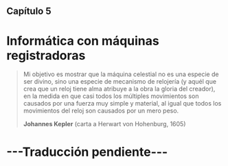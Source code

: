 ## Capítulo 5

# Informática con máquinas registradoras

> Mi objetivo es mostrar que la máquina celestial no es una especie de ser divino, sino una especie de mecanismo de relojería (y aquél que crea que un reloj tiene alma atribuye a la obra la gloria del creador), en la medida en que casi todos los múltiples movimientos son causados por una fuerza muy simple y material, al igual que todos los movimientos del reloj son causados por un mero peso.
>
> **Johannes Kepler** (carta a Herwart von Hohenburg, 1605)


# ---Traducción pendiente---